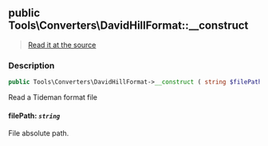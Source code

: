 ## public Tools\Converters\DavidHillFormat::__construct

> [Read it at the source](https://github.com/julien-boudry/Condorcet/blob/master/src/Tools/Converters/DavidHillFormat.php#L34)

### Description    

```php
public Tools\Converters\DavidHillFormat->__construct ( string $filePath )
```

Read a Tideman format file
    

#### **filePath:** *`string`*   
File absolute path.    
